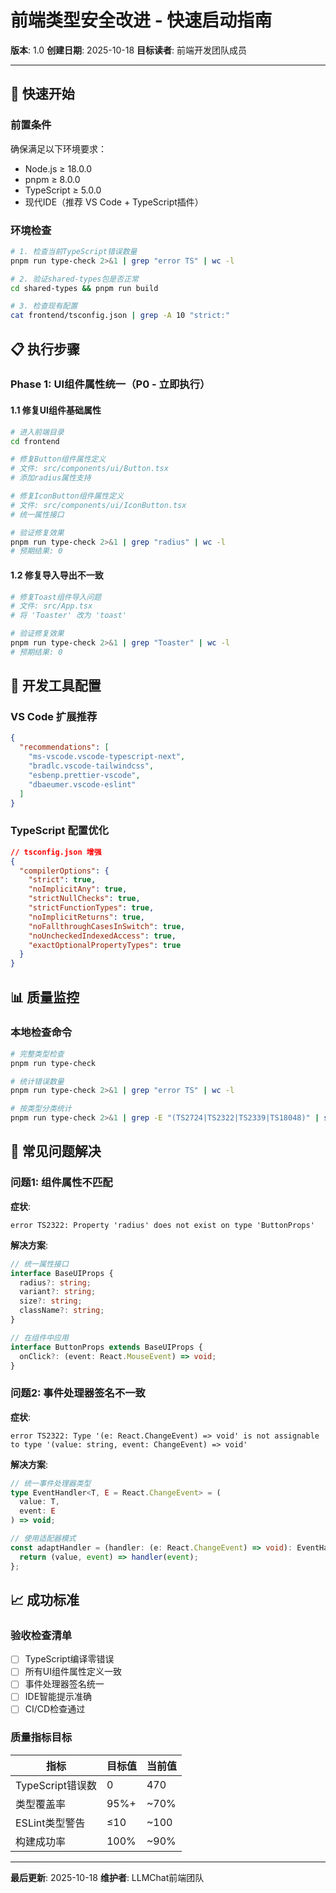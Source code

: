 # 前端类型安全改进 - 快速启动指南

**版本**: 1.0
**创建日期**: 2025-10-18
**目标读者**: 前端开发团队成员

---

## 🚀 快速开始

### 前置条件

确保满足以下环境要求：
- Node.js ≥ 18.0.0
- pnpm ≥ 8.0.0
- TypeScript ≥ 5.0.0
- 现代IDE（推荐 VS Code + TypeScript插件）

### 环境检查

```bash
# 1. 检查当前TypeScript错误数量
pnpm run type-check 2>&1 | grep "error TS" | wc -l

# 2. 验证shared-types包是否正常
cd shared-types && pnpm run build

# 3. 检查现有配置
cat frontend/tsconfig.json | grep -A 10 "strict:"
```

## 📋 执行步骤

### Phase 1: UI组件属性统一（P0 - 立即执行）

#### 1.1 修复UI组件基础属性

```bash
# 进入前端目录
cd frontend

# 修复Button组件属性定义
# 文件: src/components/ui/Button.tsx
# 添加radius属性支持

# 修复IconButton组件属性定义
# 文件: src/components/ui/IconButton.tsx
# 统一属性接口

# 验证修复效果
pnpm run type-check 2>&1 | grep "radius" | wc -l
# 预期结果: 0
```

#### 1.2 修复导入导出不一致

```bash
# 修复Toast组件导入问题
# 文件: src/App.tsx
# 将 'Toaster' 改为 'toast'

# 验证修复效果
pnpm run type-check 2>&1 | grep "Toaster" | wc -l
# 预期结果: 0
```

## 🔧 开发工具配置

### VS Code 扩展推荐

```json
{
  "recommendations": [
    "ms-vscode.vscode-typescript-next",
    "bradlc.vscode-tailwindcss",
    "esbenp.prettier-vscode",
    "dbaeumer.vscode-eslint"
  ]
}
```

### TypeScript 配置优化

```json
// tsconfig.json 增强
{
  "compilerOptions": {
    "strict": true,
    "noImplicitAny": true,
    "strictNullChecks": true,
    "strictFunctionTypes": true,
    "noImplicitReturns": true,
    "noFallthroughCasesInSwitch": true,
    "noUncheckedIndexedAccess": true,
    "exactOptionalPropertyTypes": true
  }
}
```

## 📊 质量监控

### 本地检查命令

```bash
# 完整类型检查
pnpm run type-check

# 统计错误数量
pnpm run type-check 2>&1 | grep "error TS" | wc -l

# 按类型分类统计
pnpm run type-check 2>&1 | grep -E "(TS2724|TS2322|TS2339|TS18048)" | sort | uniq -c
```

## 🚨 常见问题解决

### 问题1: 组件属性不匹配

**症状**:
```
error TS2322: Property 'radius' does not exist on type 'ButtonProps'
```

**解决方案**:
```typescript
// 统一属性接口
interface BaseUIProps {
  radius?: string;
  variant?: string;
  size?: string;
  className?: string;
}

// 在组件中应用
interface ButtonProps extends BaseUIProps {
  onClick?: (event: React.MouseEvent) => void;
}
```

### 问题2: 事件处理器签名不一致

**症状**:
```
error TS2322: Type '(e: React.ChangeEvent) => void' is not assignable to type '(value: string, event: ChangeEvent) => void'
```

**解决方案**:
```typescript
// 统一事件处理器类型
type EventHandler<T, E = React.ChangeEvent> = (
  value: T,
  event: E
) => void;

// 使用适配器模式
const adaptHandler = (handler: (e: React.ChangeEvent) => void): EventHandler<string> => {
  return (value, event) => handler(event);
};
```

## 📈 成功标准

### 验收检查清单

- [ ] TypeScript编译零错误
- [ ] 所有UI组件属性定义一致
- [ ] 事件处理器签名统一
- [ ] IDE智能提示准确
- [ ] CI/CD检查通过

### 质量指标目标

| 指标 | 目标值 | 当前值 |
|------|--------|----------|
| TypeScript错误数 | 0 | 470 |
| 类型覆盖率 | 95%+ | ~70% |
| ESLint类型警告 | ≤10 | ~100 |
| 构建成功率 | 100% | ~90% |

---

**最后更新**: 2025-10-18
**维护者**: LLMChat前端团队